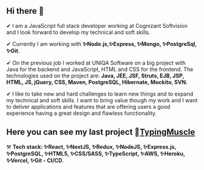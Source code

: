 ## Hi there 👋
✔ I am a JavaScript full stack developer working at Cognizant Softvision and I look forward to develop my technical and soft skills.

✔ Currently I am working with __✨Node.js,✨Express, ✨Mongo, ✨PostgreSql, ✨Git__.

✔ On the previous job I worked at UNIQA Software on a big project with Java for the backend and JavaScript, HTML and CSS for the frontend. The technologies used on the project are: __Java, JEE, JSF, Struts, EJB, JSP, HTML, JS, jQuery, CSS, Maven, PostgreSQL, Hibernate, Mockito, SVN.__

✔ I like to take new and hard challenges to learn new things and to expand my technical and soft skills. I want to bring value though my work and I want to deliver applications and features that are offering users a good experience having a great design and flawless functionality.

## Here you can see my last project __🚀[TypingMuscle](https://www.typingmuscle.com)__
⚒ __Tech stack: ✨React, ✨NextJS, ✨Redux, ✨NodeJS, ✨Express.js, ✨PostgreSQL, ✨HTML5, ✨CSS/SASS, ✨TypeScript, ✨AWS, ✨Heroku, ✨Vercel, ✨Git - CI/CD__.

<!-- ### ✔ Previous Projects:
### __🚀[Currency Exchange App](https://github.com/grigoar/React-Currency-Exchange-App)__ - git repo
- React application which is about calculating the exchange rate of the currencies based on an external API and it is hosted on the github-pages https://grigoar.github.io/React-Currency-Exchange-App/ .
### __🚀[Touch typing App](https://github.com/grigoar/React-Learning-Typing)__ - git repo
- React application about speed typing and which is using continuous deployment on Netlify https://touch-typing-demo.netlify.app/ .
### __🚀[My Personal Website](https://www.grigorenath.com/)__ 
- Personal Website to know more about be, but in a more entertaining way
### __🚀[Quiz Me Up](https://github.com/grigoar/Quiz-me-up-Android)__ - git repo
- Quiz Me Up is a trivia game with for challenging yourself to gain new knowledge and have fun. [View On Google Play](https://play.google.com/store/apps/details?id=com.ggdarkzone.quizmeup) -->
<!--
**grigoar/grigoar** is a ✨ _special_ ✨ repository because its `README.md` (this file) appears on your GitHub profile.

Here are some ideas to get you started:

- 🔭 I’m currently working on ...
- 🌱 I’m currently learning ...
- 👯 I’m looking to collaborate on ...
- 🤔 I’m looking for help with ...
- 💬 Ask me about ...
- 📫 How to reach me: ...
- 😄 Pronouns: ...
- ⚡ Fun fact: ...
-->
